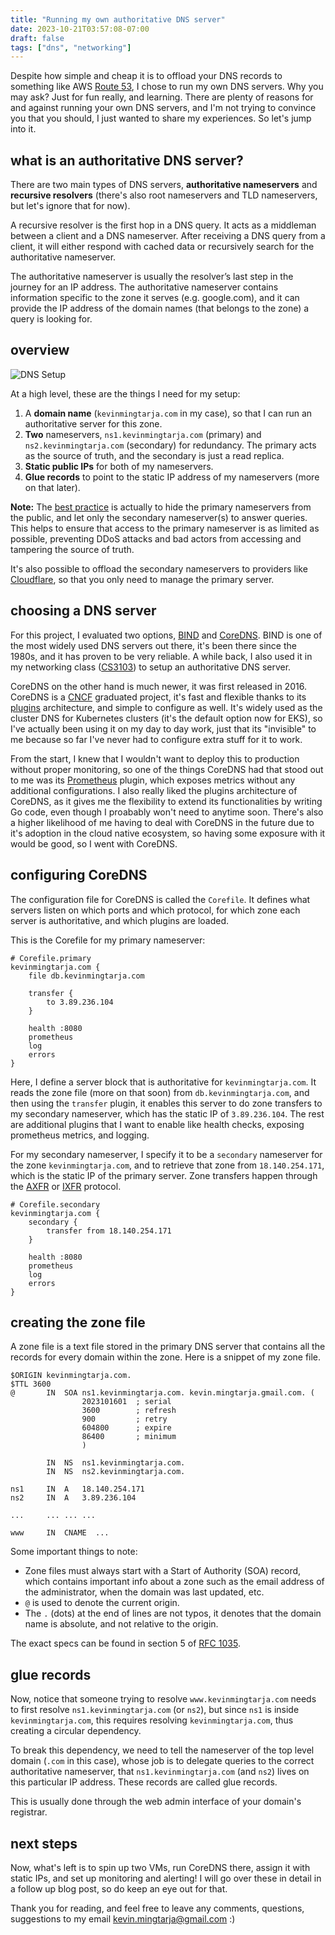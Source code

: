 ```yaml
---
title: "Running my own authoritative DNS server"
date: 2023-10-21T03:57:08-07:00
draft: false
tags: ["dns", "networking"]
---
```


Despite how simple and cheap it is to offload your DNS records to something like AWS [Route 53](https://aws.amazon.com/route53/), I chose to run my own DNS servers. Why you may ask? Just for fun really, and learning. There are plenty of reasons for and against running your own DNS servers, and I'm not trying to convince you that you should, I just wanted to share my experiences. So let's jump into it.

## what is an authoritative DNS server?

There are two main types of DNS servers, **authoritative nameservers** and **recursive resolvers** (there's also root nameservers and TLD nameservers, but let's ignore that for now).

A recursive resolver is the first hop in a DNS query. It acts as a middleman between a client and a DNS nameserver. After receiving a DNS query from a client, it will either respond with cached data or recursively search for the authoritative nameserver.

The authoritative nameserver is usually the resolver’s last step in the journey for an IP address. The authoritative nameserver contains information specific to the zone it serves (e.g. google.com), and it can provide the IP address of the domain names (that belongs to the zone) a query is looking for.

## overview

![DNS Setup](/img/dns.png)

At a high level, these are the things I need for my setup:

1. A **domain name** (`kevinmingtarja.com` in my case), so that I can run an authoritative server for this zone.
2. **Two** nameservers, `ns1.kevinmingtarja.com` (primary) and `ns2.kevinmingtarja.com` (secondary) for redundancy. The primary acts as the source of truth, and the secondary is just a read replica.
3. **Static public IPs** for both of my nameservers.
4. **Glue records** to point to the static IP address of my nameservers (more on that later).

**Note:** The [best practice](https://insights.sei.cmu.edu/blog/six-best-practices-for-securing-a-robust-domain-name-system-dns-infrastructure/) is actually to hide the primary nameservers from the public, and let only the secondary nameserver(s) to answer queries. This helps to ensure that access to the primary nameserver is as limited as possible, preventing DDoS attacks and bad actors from accessing and tampering the source of truth.

It's also possible to offload the secondary nameservers to providers like [Cloudflare](https://developers.cloudflare.com/dns/zone-setups/zone-transfers/cloudflare-as-secondary/), so that you only need to manage the primary server.

## choosing a DNS server

For this project, I evaluated two options, [BIND](https://www.isc.org/bind/) and [CoreDNS](https://coredns.io/). BIND is one of the most widely used DNS servers out there, it's been there since the 1980s, and it has proven to be very reliable. A while back, I also used it in my networking class ([CS3103](https://nusmods.com/courses/CS3103/computer-networks-practice)) to setup an authoritative DNS server.

CoreDNS on the other hand is much newer, it was first released in 2016. CoreDNS is a [CNCF](https://www.cncf.io/) graduated project, it's fast and flexible thanks to its [plugins](https://coredns.io/plugins/) architecture, and simple to configure as well. It's widely used as the cluster DNS for Kubernetes clusters (it's the default option now for EKS), so I've actually been using it on my day to day work, just that its "invisible" to me because so far I've never had to configure extra stuff for it to work.

From the start, I knew that I wouldn't want to deploy this to production without proper monitoring, so one of the things CoreDNS had that stood out to me was its [Prometheus](https://coredns.io/plugins/metrics/) plugin, which exposes metrics without any additional configurations. I also really liked the plugins architecture of CoreDNS, as it gives me the flexibility to extend its functionalities by writing Go code, even though I proabably won't need to anytime soon. There's also a higher likelihood of me having to deal with CoreDNS in the future due to it's adoption in the cloud native ecosystem, so having some exposure with it would be good, so I went with CoreDNS.

## configuring CoreDNS

The configuration file for CoreDNS is called the `Corefile`. It defines what servers listen on which ports and which protocol, for which zone each server is authoritative, and which plugins are loaded.

This is the Corefile for my primary nameserver:

```
# Corefile.primary
kevinmingtarja.com {
    file db.kevinmingtarja.com

    transfer {
        to 3.89.236.104
    }

    health :8080
    prometheus
    log
    errors
}
```

Here, I define a server block that is authoritative for `kevinmingtarja.com`. It reads the zone file (more on that soon) from `db.kevinmingtarja.com`, and then using the `transfer` plugin, it enables this server to do zone transfers to my secondary nameserver, which has the static IP of `3.89.236.104`. The rest are additional plugins that I want to enable like health checks, exposing prometheus metrics, and logging.

For my secondary nameserver, I specify it to be a `secondary` nameserver for the zone `kevinmingtarja.com`, and to retrieve that zone from `18.140.254.171`, which is the static IP of the primary server. Zone transfers happen through the [AXFR](https://datatracker.ietf.org/doc/html/rfc5936) or [IXFR](https://datatracker.ietf.org/doc/html/rfc1995) protocol.

```
# Corefile.secondary
kevinmingtarja.com {
    secondary {
        transfer from 18.140.254.171
    }

    health :8080
    prometheus
    log
    errors
}
```

## creating the zone file

A zone file is a text file stored in the primary DNS server that contains all the records for every domain within the zone. Here is a snippet of my zone file.

```text
$ORIGIN kevinmingtarja.com.
$TTL 3600
@       IN  SOA ns1.kevinmingtarja.com. kevin.mingtarja.gmail.com. (
                2023101601  ; serial
                3600        ; refresh
                900         ; retry
                604800      ; expire
                86400       ; minimum
                )

        IN  NS  ns1.kevinmingtarja.com.
        IN  NS  ns2.kevinmingtarja.com.

ns1     IN  A   18.140.254.171
ns2     IN  A   3.89.236.104

...     ... ... ...

www     IN  CNAME  ...
```

Some important things to note:

- Zone files must always start with a Start of Authority (SOA) record, which contains important info about a zone such as the email address of the administrator, when the domain was last updated, etc.
- `@` is used to denote the current origin.
- The `.` (dots) at the end of lines are not typos, it denotes that the domain name is absolute, and not relative to the origin.

The exact specs can be found in section 5 of [RFC 1035](https://datatracker.ietf.org/doc/html/rfc1035#section-5).

## glue records

Now, notice that someone trying to resolve `www.kevinmingtarja.com` needs to first resolve `ns1.kevinmingtarja.com` (or `ns2`), but since `ns1` is inside `kevinmingtarja.com`, this requires resolving `kevinmingtarja.com`, thus creating a circular dependency.

To break this dependency, we need to tell the nameserver of the top level domain (`.com` in this case), whose job is to delegate queries to the correct authoritative nameserver, that `ns1.kevinmingtarja.com` (and `ns2`) lives on this particular IP address. These records are called glue records.

This is usually done through the web admin interface of your domain's registrar.

## next steps

Now, what's left is to spin up two VMs, run CoreDNS there, assign it with static IPs, and set up monitoring and alerting! I will go over these in detail in a follow up blog post, so do keep an eye out for that.

Thank you for reading, and feel free to leave any comments, questions, suggestions to my email kevin.mingtarja@gmail.com :)
